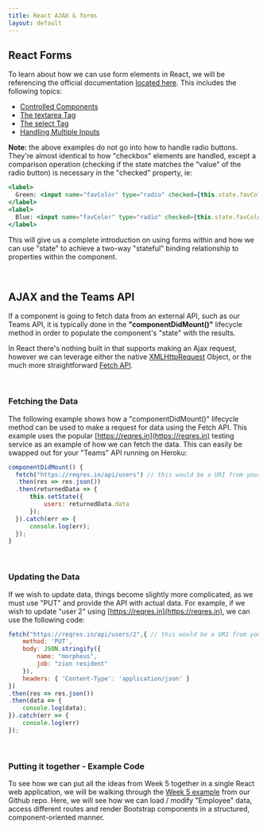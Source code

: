```yaml
---
title: React AJAX & forms
layout: default
---
```


## React Forms

To learn about how we can use form elements in React, we will be referencing the official documentation [located here](https://reactjs.org/docs/forms.html).  This includes the following topics:

* [Controlled Components](https://reactjs.org/docs/forms.html#controlled-components)
* [The textarea Tag](https://reactjs.org/docs/forms.html#the-textarea-tag)
* [The select Tag](https://reactjs.org/docs/forms.html#the-select-tag)
* [Handling Multiple Inputs](https://reactjs.org/docs/forms.html#handling-multiple-inputs)

**Note:** the above examples do not go into how to handle radio buttons.  They're almost identical to how "checkbox" elements are handled, except a comparison operation (checking if the state matches the "value" of the radio button) is necessary in the "checked" property, ie:

```jsx
<label>
  Green: <input name="favColor" type="radio" checked={this.state.favColor === "green"} value="green" onChange={this.handleInputChange} />
</label>
<label>
  Blue: <input name="favColor" type="radio" checked={this.state.favColor === "blue"} value="blue" onChange={this.handleInputChange} />
</label>
```

This will give us a complete introduction on using forms within and how we can use "state" to achieve a two-way "stateful" binding relationship to properties within the component.

<br>

## AJAX and the Teams API

If a component is going to fetch data from an external API, such as our Teams API, it is typically done in the **"componentDidMount()"** lifecycle method in order to populate the component's "state" with the results.  

In React there's nothing built in that supports making an Ajax request, however we can leverage either the native [XMLHttpRequest](https://developer.mozilla.org/en-US/docs/Web/API/XMLHttpRequest) Object, or the much more straightforward [Fetch API](https://developer.mozilla.org/en-US/docs/Web/API/Fetch_API).  

<br>

### Fetching the Data

The following example shows how a "componentDidMount()" lifecycle method can be used to make a request for data using the Fetch API.  This example uses the popular [https://reqres.in](https://reqres.in) testing service as an example of how we can fetch the data.  This can easily be swapped out for your "Teams" API running on Heroku:

```javascript
componentDidMount() {
  fetch("https://reqres.in/api/users") // this would be a URI from your "Teams API"
  .then(res => res.json())
  .then(returnedData => {
      this.setState({ 
          users: returnedData.data 
      });
  }).catch(err => {
      console.log(err);
  });
}
```

<br>

### Updating the Data

If we wish to update data, things become slightly more complicated, as we must use "PUT" and provide the API with actual data.  For example, if we wish to update "user 2" using [https://reqres.in](https://reqres.in), we can use the following code:

```javascript
fetch("https://reqres.in/api/users/2",{ // this would be a URI from your "Teams API"
    method: 'PUT',
    body: JSON.stringify({
        name: "morpheus",
        job: "zion resident"
    }),
    headers: { 'Content-Type': 'application/json' } 
})
.then(res => res.json())
.then(data => {
    console.log(data);
}).catch(err => {
    console.log(err)
});
```

<br>

### Putting it together - Example Code

To see how we can put all the ideas from Week 5 together in a single React web application, we will be walking through the [Week 5 example](https://github.com/sictweb/web422/tree/master/Code%20Examples/week5) from our Github repo.  Here, we will see how we can load / modify "Employee" data, access different routes and render Bootstrap components in a structured, component-oriented manner.

<br>
